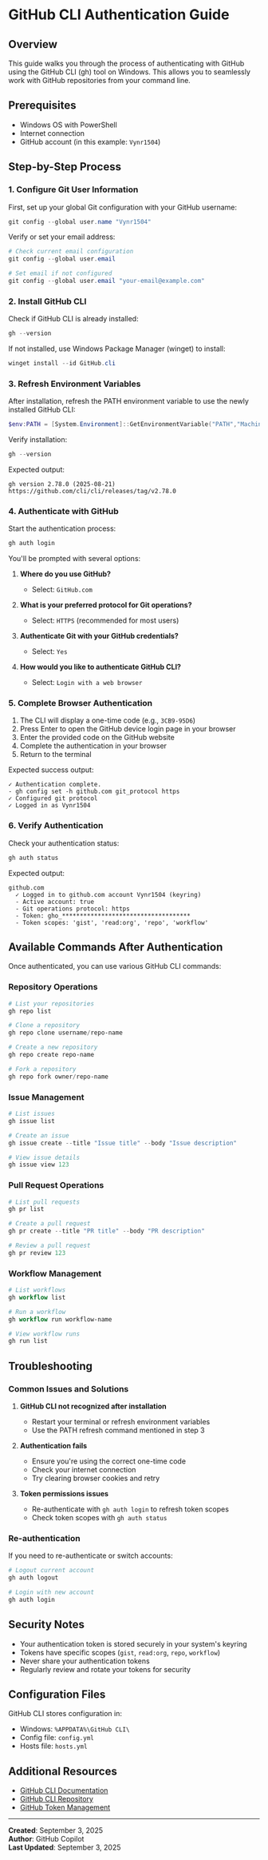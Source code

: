 # GitHub CLI Authentication Guide

## Overview
This guide walks you through the process of authenticating with GitHub using the GitHub CLI (gh) tool on Windows. This allows you to seamlessly work with GitHub repositories from your command line.

## Prerequisites
- Windows OS with PowerShell
- Internet connection
- GitHub account (in this example: `Vynr1504`)

## Step-by-Step Process

### 1. Configure Git User Information

First, set up your global Git configuration with your GitHub username:

```powershell
git config --global user.name "Vynr1504"
```

Verify or set your email address:

```powershell
# Check current email configuration
git config --global user.email

# Set email if not configured
git config --global user.email "your-email@example.com"
```

### 2. Install GitHub CLI

Check if GitHub CLI is already installed:

```powershell
gh --version
```

If not installed, use Windows Package Manager (winget) to install:

```powershell
winget install --id GitHub.cli
```

### 3. Refresh Environment Variables

After installation, refresh the PATH environment variable to use the newly installed GitHub CLI:

```powershell
$env:PATH = [System.Environment]::GetEnvironmentVariable("PATH","Machine") + ";" + [System.Environment]::GetEnvironmentVariable("PATH","User")
```

Verify installation:

```powershell
gh --version
```

Expected output:
```
gh version 2.78.0 (2025-08-21)
https://github.com/cli/cli/releases/tag/v2.78.0
```

### 4. Authenticate with GitHub

Start the authentication process:

```powershell
gh auth login
```

You'll be prompted with several options:

1. **Where do you use GitHub?**
   - Select: `GitHub.com`

2. **What is your preferred protocol for Git operations?**
   - Select: `HTTPS` (recommended for most users)

3. **Authenticate Git with your GitHub credentials?**
   - Select: `Yes`

4. **How would you like to authenticate GitHub CLI?**
   - Select: `Login with a web browser`

### 5. Complete Browser Authentication

1. The CLI will display a one-time code (e.g., `3CB9-95D6`)
2. Press Enter to open the GitHub device login page in your browser
3. Enter the provided code on the GitHub website
4. Complete the authentication in your browser
5. Return to the terminal

Expected success output:
```
✓ Authentication complete.
- gh config set -h github.com git_protocol https
✓ Configured git protocol
✓ Logged in as Vynr1504
```

### 6. Verify Authentication

Check your authentication status:

```powershell
gh auth status
```

Expected output:
```
github.com
  ✓ Logged in to github.com account Vynr1504 (keyring)
  - Active account: true
  - Git operations protocol: https
  - Token: gho_************************************
  - Token scopes: 'gist', 'read:org', 'repo', 'workflow'
```

## Available Commands After Authentication

Once authenticated, you can use various GitHub CLI commands:

### Repository Operations
```powershell
# List your repositories
gh repo list

# Clone a repository
gh repo clone username/repo-name

# Create a new repository
gh repo create repo-name

# Fork a repository
gh repo fork owner/repo-name
```

### Issue Management
```powershell
# List issues
gh issue list

# Create an issue
gh issue create --title "Issue title" --body "Issue description"

# View issue details
gh issue view 123
```

### Pull Request Operations
```powershell
# List pull requests
gh pr list

# Create a pull request
gh pr create --title "PR title" --body "PR description"

# Review a pull request
gh pr review 123
```

### Workflow Management
```powershell
# List workflows
gh workflow list

# Run a workflow
gh workflow run workflow-name

# View workflow runs
gh run list
```

## Troubleshooting

### Common Issues and Solutions

1. **GitHub CLI not recognized after installation**
   - Restart your terminal or refresh environment variables
   - Use the PATH refresh command mentioned in step 3

2. **Authentication fails**
   - Ensure you're using the correct one-time code
   - Check your internet connection
   - Try clearing browser cookies and retry

3. **Token permissions issues**
   - Re-authenticate with `gh auth login` to refresh token scopes
   - Check token scopes with `gh auth status`

### Re-authentication

If you need to re-authenticate or switch accounts:

```powershell
# Logout current account
gh auth logout

# Login with new account
gh auth login
```

## Security Notes

- Your authentication token is stored securely in your system's keyring
- Tokens have specific scopes (`gist`, `read:org`, `repo`, `workflow`)
- Never share your authentication tokens
- Regularly review and rotate your tokens for security

## Configuration Files

GitHub CLI stores configuration in:
- Windows: `%APPDATA%\GitHub CLI\`
- Config file: `config.yml`
- Hosts file: `hosts.yml`

## Additional Resources

- [GitHub CLI Documentation](https://cli.github.com/manual/)
- [GitHub CLI Repository](https://github.com/cli/cli)
- [GitHub Token Management](https://github.com/settings/tokens)

---

**Created**: September 3, 2025  
**Author**: GitHub Copilot  
**Last Updated**: September 3, 2025
